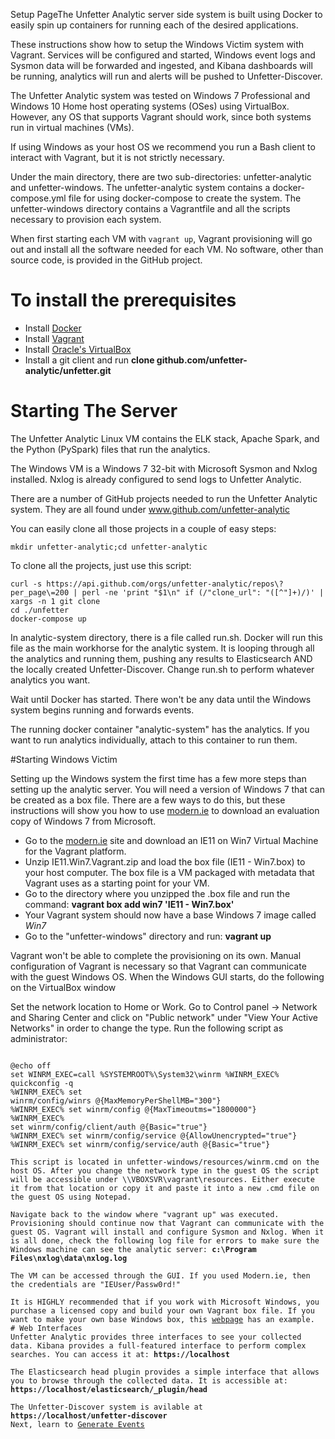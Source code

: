 Setup PageThe Unfetter Analytic server side system is built using Docker to easily spin up containers for running each of the desired applications.  

These instructions show how to setup the Windows Victim system with Vagrant. Services will be configured and started, Windows event logs and Sysmon data will be forwarded and ingested, and Kibana dashboards will be running, analytics will run and alerts will be pushed to Unfetter-Discover.

The Unfetter Analytic system was tested on Windows 7 Professional and Windows 10 Home host operating systems (OSes) using VirtualBox. However, any OS that supports Vagrant should work, since both systems run in virtual machines (VMs).

If using Windows as your host OS we recommend you run a Bash client to interact with Vagrant, but it is not strictly necessary.

Under the main directory, there are two sub-directories: unfetter-analytic and unfetter-windows. The unfetter-analytic system contains a docker-compose.yml file for using docker-compose to create the system.  The unfetter-windows directory contains a  Vagrantfile and all the  scripts necessary to provision each system. 

When first starting each VM with <code>vagrant up</code>, Vagrant provisioning will go out and install all the software needed for each VM. No software, other than source code, is provided in the GitHub project.

# To install the prerequisites
- Install <a href="https://www.docker.com/products/overview" target="_blank">Docker</a></li>
- Install <a href="https://www.vagrantup.com/docs/installation" target="_blank">Vagrant</a></li>
- Install <a href="https://www.virtualbox.comwiki/Downloads" target="_blank">Oracle's VirtualBox</a></li>
- Install a git client and run <strong>clone github.com/unfetter-analytic/unfetter.git</strong></li>


# Starting The Server
The Unfetter Analytic Linux VM contains the ELK stack, Apache Spark, and the Python (PySpark) files that run the analytics.

The Windows VM is a Windows 7 32-bit with Microsoft Sysmon and Nxlog installed. Nxlog is already configured to send logs to Unfetter Analytic. 

There are a number of GitHub projects needed to run the Unfetter Analytic system.  They are all found under <a href="https://www.github.com/unfetter-analytic" target="_blank">www.github.com/unfetter-analytic</a>  

You can easily clone all those projects	in a couple of easy steps:
<pre><code>mkdir unfetter-analytic;cd unfetter-analytic</code></pre>
						
To clone all the projects, just use this script:
<pre><code>curl -s https://api.github.com/orgs/unfetter-analytic/repos\?per_page\=200 | perl -ne 'print "$1\n" if (/"clone_url": "([^"]+)/)' | xargs -n 1 git clone
cd ./unfetter
docker-compose up</code></pre>

In analytic-system directory, there is a file called run.sh.  Docker will run this file as the main workhorse for the analytic system. It is looping through all the analytics and running them, pushing any results to Elasticsearch AND the locally created Unfetter-Discover.  Change run.sh to perform whatever analytics you want.  
						
Wait until Docker has started. There won't be any data until the Windows system begins running and forwards events.

The running docker container "analytic-system" has the analytics.  If you want to run analytics individually, attach to this container to run them.

#Starting Windows Victim

Setting up the Windows system the first time has a few more steps than setting up the analytic server. You will need a version of Windows 7 that can be created as a box file. There are a few ways to do this, but these instructions will show you how to use <a href="https://developer.microsoft.com/en-us/microsoft-edge/tools/vms/" target="_blank">modern.ie</a> to download an evaluation copy of Windows 7 from Microsoft.

- Go to the <a href="https://developer.microsoft.com/en-us/microsoft-edge/tools/vms/" target="_blank">modern.ie</a> site and download an IE11 on Win7 Virtual Machine for the Vagrant platform.
- Unzip IE11.Win7.Vagrant.zip and load the box file (IE11 - Win7.box) to your host computer. The box file is a VM packaged with metadata that Vagrant uses as a starting point for your VM.
- Go to the directory where you unzipped the .box file and run the command: <strong>vagrant box add win7 'IE11 - Win7.box'</strong>
- Your Vagrant system should now have a base Windows 7 image called <i>Win7</i>
- Go to the "unfetter-windows" directory and run: <strong>vagrant up</strong>

Vagrant won't be able to complete the provisioning on its own. Manual configuration of Vagrant is necessary so that Vagrant can communicate with the guest Windows OS. When the Windows GUI starts, do the following on the VirtualBox window

Set the network location to Home or Work. Go to Control panel -> Network and Sharing Center and click on "Public network" under "View Your Active Networks" in order to change the type.
Run the following script as administrator:
<pre><code>
@echo off
set WINRM_EXEC=call %SYSTEMROOT%\System32\winrm %WINRM_EXEC% 
quickconfig -q
%WINRM_EXEC% set
winrm/config/winrs @{MaxMemoryPerShellMB="300"} 
%WINRM_EXEC% set winrm/config @{MaxTimeoutms="1800000"}
%WINRM_EXEC%
set winrm/config/client/auth @{Basic="true"}
%WINRM_EXEC% set winrm/config/service @{AllowUnencrypted="true"}
%WINRM_EXEC% set winrm/config/service/auth @{Basic="true"}

This script is located in unfetter-windows/resources/winrm.cmd on the host OS. After you change the network type in the guest OS the script will be accessible under \\VBOXSVR\vagrant\resources. Either execute it from that location or copy it and paste it into a new .cmd file on the guest OS using Notepad.

Navigate back to the window where "vagrant up" was executed. Provisioning should continue now that Vagrant can communicate with the guest OS. Vagrant will install and configure Sysmon and Nxlog. When it is all done, check the following log file for errors to make sure the Windows machine can see the analytic server: <strong>c:\Program Files\nxlog\data\nxlog.log</strong>

The VM can be accessed through the GUI. If you used Modern.ie, then the credentials are "IEUser/Passw0rd!"

It is HIGHLY recommended that if you work with Microsoft Windows, you purchase a licensed copy and build your own Vagrant box file. If you want to make your own base Windows box, this <a href="http://www.hurryupandwait.io/blog/creating-windows-base-images-for-virtualbox-and-hyper-v-using-packer-boxstarter-and-vagrant" target="_blank">webpage</a> has an example.
# Web Interfaces
Unfetter Analytic provides three interfaces to see your collected data. Kibana provides a full-featured interface to perform complex searches. You can access it at: <strong>https://localhost</strong>

The Elasticsearch head plugin provides a simple interface that allows you to browse through the collected data. It is accessible at: <strong>https://localhost/elasticsearch/_plugin/head</strong>

The Unfetter-Discover system is avilable at <strong>https://localhost/unfetter-discover</strong>
Next, learn to <a href="analytic-events.html">Generate Events</a>
